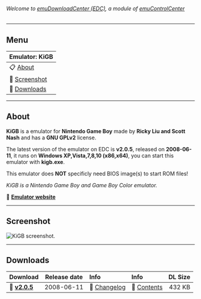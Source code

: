 ###### Welcome to [emuDownloadCenter (EDC)](https://github.com/PhoenixInteractiveNL/emuDownloadCenter/wiki/), a module of [emuControlCenter](https://github.com/PhoenixInteractiveNL/emuControlCenter/wiki/)
***
## Menu
| **Emulator: KiGB** |
|:---------|
| :clipboard: [About](#about) |
| :sunrise: [Screenshot](#screenshot) |
| :floppy_disk: [Downloads](#downloads) |
***
## About
**KiGB** is a emulator for **Nintendo Game Boy** made by **Ricky Liu and Scott Nash** and has a **GNU GPLv2** license.

The latest version of the emulator on EDC is **v2.0.5**, released on **2008-06-11**, it runs on **Windows XP,Vista,7,8,10 (x86,x64)**, you can start this emulator with **kigb.exe**.

This emulator does **NOT** specificly need BIOS image(s) to start ROM files!

_KiGB is a Nintendo Game Boy and Game Boy Color emulator._

:link: [**Emulator website**](http://kigb.emuunlim.com)
***
## Screenshot
![](https://raw.githubusercontent.com/PhoenixInteractiveNL/emuDownloadCenter/master/hooks/kigb/screen.jpg "KiGB screenshot.")
***
## Downloads
| Download | Release date  | Info       | Info       | DL Size    |
|:---------|:-------------:|:-----------|:-----------|-----------:|
| :floppy_disk: [**v2.0.5**](https://github.com/PhoenixInteractiveNL/edc-repo0003/raw/master/kigb/2.0.5.7z) | 2008-06-11 | :page_facing_up: [Changelog](https://github.com/PhoenixInteractiveNL/edc-repo0003/blob/master/kigb/2.0.5_changelog.txt) | :mag_right: [Contents](https://github.com/PhoenixInteractiveNL/edc-repo0003/blob/master/kigb/2.0.5_contents.txt) | 432 KB |
